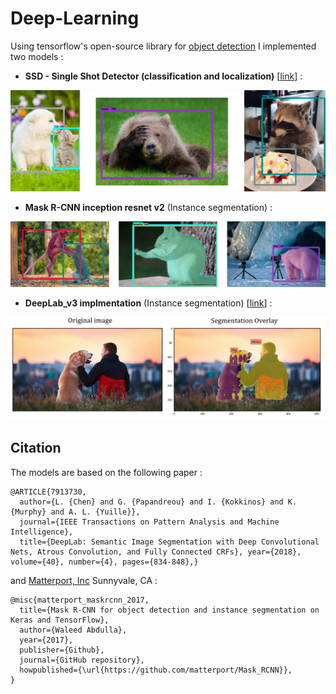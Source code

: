 # Deep-Learning

Using tensorflow's open-source library for [object detection](https://github.com/tensorflow/models/blob/master/research/object_detection/g3doc/detection_model_zoo.md) I implemented two models :

- **SSD - Single Shot Detector (classification and localization)** [[link](https://github.com/Daniboy370/Deep-Learning/blob/master/Side-Projects/SSD_object_detection/img_object_detection.ipynb)] :

![alt text](https://github.com/Daniboy370/Deep-Learning/blob/master/Side-Projects/SSD_object_detection/Images/classified_objects.png)

- **Mask R-CNN inception resnet v2** (Instance segmentation) :

![alt text](https://github.com/Daniboy370/Deep-Learning/blob/master/Side-Projects/SSD_object_detection/Images/instance_segmentation.png)


- **DeepLab_v3 implmentation** (Instance segmentation) [[link](https://github.com/Daniboy370/Deep-Learning/blob/master/Side-Projects/SSD_object_detection/img_object_detection.ipynb)] :

![alt text](https://github.com/Daniboy370/Deep-Learning/blob/master/Side-Projects/SSD_object_detection/Images/comparison.png)

## Citation
The models are based on the following paper :
```
@ARTICLE{7913730,
  author={L. {Chen} and G. {Papandreou} and I. {Kokkinos} and K. {Murphy} and A. L. {Yuille}},
  journal={IEEE Transactions on Pattern Analysis and Machine Intelligence}, 
  title={DeepLab: Semantic Image Segmentation with Deep Convolutional Nets, Atrous Convolution, and Fully Connected CRFs}, year={2018}, volume={40}, number={4}, pages={834-848},}
```
and [Matterport, Inc](https://matterport.com/) Sunnyvale, CA :

```
@misc{matterport_maskrcnn_2017,
  title={Mask R-CNN for object detection and instance segmentation on Keras and TensorFlow},
  author={Waleed Abdulla},
  year={2017},
  publisher={Github},
  journal={GitHub repository},
  howpublished={\url{https://github.com/matterport/Mask_RCNN}},
}
```
